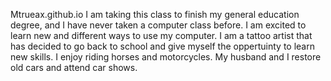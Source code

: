 Mtrueax.github.io
I am taking this class to finish my general education degree, and I have never taken a computer class before. I am excited to learn new and different ways to use my computer. I am a tattoo artist that has decided to go back to school and give myself the oppertuinty to learn new skills. I enjoy riding horses and motorcycles. My husband and I restore old cars and attend car shows.

